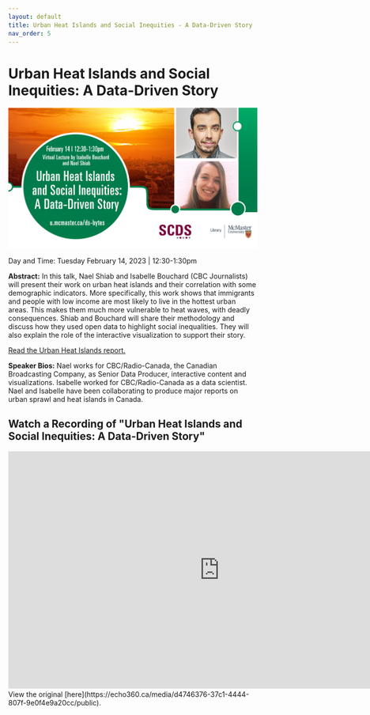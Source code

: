```yaml
---
layout: default
title: Urban Heat Islands and Social Inequities - A Data-Driven Story
nav_order: 5
---
```


# Urban Heat Islands and Social Inequities: A Data-Driven Story

<img src="assets/img/IBNS-Final.png" alt="Workshop Title Slide" width="720">

Day and Time: Tuesday February 14, 2023 | 12:30-1:30pm

**Abstract:** In this talk, Nael Shiab and Isabelle Bouchard (CBC Journalists) will present their work on urban heat islands and their correlation with some demographic indicators. More specifically, this work shows that immigrants and people with low income are most likely to live in the hottest urban areas. This makes them much more vulnerable to heat waves, with deadly consequences. Shiab and Bouchard will share their methodology and discuss how they used open data to highlight social inequalities. They will also explain the role of the interactive visualization to support their story.

[Read the Urban Heat Islands report.](https://ici.radio-canada.ca/info/2022/07/ilots-chaleur-villes-inegalites-injustice-changements-climatiques/en)

**Speaker Bios:** Nael works for CBC/Radio-Canada, the Canadian Broadcasting Company, as Senior Data Producer, interactive content and visualizations. Isabelle worked for CBC/Radio-Canada as a data scientist. Nael and Isabelle have been collaborating to produce major reports on urban sprawl and heat islands in Canada.

## Watch a Recording of "Urban Heat Islands and Social Inequities: A Data-Driven Story"

<iframe height="480" width="853" allowfullscreen frameborder=0 src="https://echo360.ca/media/d4746376-37c1-4444-807f-9e0f4e9a20cc/public"></iframe>
View the original [here](https://echo360.ca/media/d4746376-37c1-4444-807f-9e0f4e9a20cc/public).



